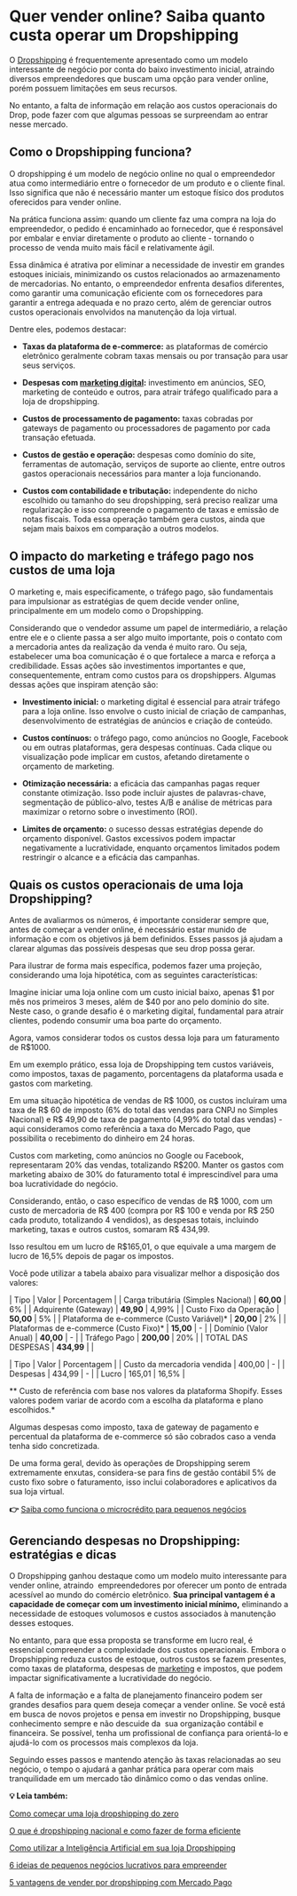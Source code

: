 # Quer vender online? Saiba quanto custa operar um Dropshipping

O [Dropshipping](https://meubolso.mercadopago.com.br/o-que-e-dropshipping-nacional-e-como-fazer-de-forma-eficiente) é frequentemente apresentado como um modelo interessante de negócio por conta do baixo investimento inicial, atraindo diversos empreendedores que buscam uma opção para vender online, porém possuem limitações em seus recursos.

No entanto, a falta de informação em relação aos custos operacionais do Drop, pode fazer com que algumas pessoas se surpreendam ao entrar nesse mercado.

## **Como o Dropshipping funciona?**

O dropshipping é um modelo de negócio online no qual o empreendedor atua como intermediário entre o fornecedor de um produto e o cliente final. Isso significa que não é necessário manter um estoque físico dos produtos oferecidos para vender online.

Na prática funciona assim: quando um cliente faz uma compra na loja do empreendedor, o pedido é encaminhado ao fornecedor, que é responsável por embalar e enviar diretamente o produto ao cliente - tornando o processo de venda muito mais fácil e relativamente ágil.

Essa dinâmica é atrativa por eliminar a necessidade de investir em grandes estoques iniciais, minimizando os custos relacionados ao armazenamento de mercadorias. No entanto, o empreendedor enfrenta desafios diferentes, como garantir uma comunicação eficiente com os fornecedores para garantir a entrega adequada e no prazo certo, além de gerenciar outros custos operacionais envolvidos na manutenção da loja virtual.

Dentre eles, podemos destacar:

- **Taxas da plataforma de e-commerce:** as plataformas de comércio eletrônico geralmente cobram taxas mensais ou por transação para usar seus serviços.

- **Despesas com [marketing digital](https://meubolso.mercadopago.com.br/estrategias-de-marketing-dropshipping):** investimento em anúncios, SEO, marketing de conteúdo e outros, para atrair tráfego qualificado para a loja de dropshipping.

- **Custos de processamento de pagamento:** taxas cobradas por gateways de pagamento ou processadores de pagamento por cada transação efetuada.

- **Custos de gestão e operação:** despesas como domínio do site, ferramentas de automação, serviços de suporte ao cliente, entre outros gastos operacionais necessários para manter a loja funcionando.

- **Custos com contabilidade e tributação:** independente do nicho escolhido ou tamanho do seu dropshipping, será preciso realizar uma regularização e isso compreende o pagamento de taxas e emissão de notas fiscais. Toda essa operação também gera custos, ainda que sejam mais baixos em comparação a outros modelos.

## **O impacto do marketing e tráfego pago nos custos de uma loja**

O marketing e, mais especificamente, o tráfego pago, são fundamentais para impulsionar as estratégias de quem decide vender online, principalmente em um modelo como o Dropshipping.

Considerando que o vendedor assume um papel de intermediário, a relação entre ele e o cliente passa a ser algo muito importante, pois o contato com a mercadoria antes da realização da venda é muito raro. Ou seja, estabelecer uma boa comunicação é o que fortalece a marca e reforça a credibilidade. Essas ações são investimentos importantes e que, consequentemente, entram como custos para os dropshippers. Algumas dessas ações que inspiram atenção são:

- **Investimento inicial:** o marketing digital é essencial para atrair tráfego para a loja online. Isso envolve o custo inicial de criação de campanhas, desenvolvimento de estratégias de anúncios e criação de conteúdo.

- **Custos contínuos:** o tráfego pago, como anúncios no Google, Facebook ou em outras plataformas, gera despesas contínuas. Cada clique ou visualização pode implicar em custos, afetando diretamente o orçamento de marketing.

- **Otimização necessária:** a eficácia das campanhas pagas requer constante otimização. Isso pode incluir ajustes de palavras-chave, segmentação de público-alvo, testes A/B e análise de métricas para maximizar o retorno sobre o investimento (ROI).

- **Limites de orçamento:** o sucesso dessas estratégias depende do orçamento disponível. Gastos excessivos podem impactar negativamente a lucratividade, enquanto orçamentos limitados podem restringir o alcance e a eficácia das campanhas.

## 

## **Quais os custos operacionais de uma loja Dropshipping?**

Antes de avaliarmos os números, é importante considerar sempre que, antes de começar a vender online, é necessário estar munido de informação e com os objetivos já bem definidos. Esses passos já ajudam a clarear algumas das possíveis despesas que seu drop possa gerar.

Para ilustrar de forma mais específica, podemos fazer uma projeção, considerando uma loja hipotética, com as seguintes características:

Imagine iniciar uma loja online com um custo inicial baixo, apenas $1 por mês nos primeiros 3 meses, além de $40 por ano pelo domínio do site. Neste caso, o grande desafio é o marketing digital, fundamental para atrair clientes, podendo consumir uma boa parte do orçamento.

Agora, vamos considerar todos os custos dessa loja para um faturamento de R$1000.

Em um exemplo prático, essa loja de Dropshipping tem custos variáveis, como impostos, taxas de pagamento, porcentagens da plataforma usada e gastos com marketing.

Em uma situação hipotética de vendas de R$ 1000, os custos incluíram uma taxa de R$ 60 de imposto (6% do total das vendas para CNPJ no Simples Nacional) e R$ 49,90 de taxa de pagamento (4,99% do total das vendas) - aqui consideramos como referência a taxa do Mercado Pago, que possibilita o recebimento do dinheiro em 24 horas.

Custos com marketing, como anúncios no Google ou Facebook, representaram 20% das vendas, totalizando R$200. Manter os gastos com marketing abaixo de 30% do faturamento total é imprescindível para uma boa lucratividade do negócio.

Considerando, então, o caso específico de vendas de R$ 1000, com um custo de mercadoria de R$ 400 (compra por R$ 100 e venda por R$ 250 cada produto, totalizando 4 vendidos), as despesas totais, incluindo marketing, taxas e outros custos, somaram R$ 434,99.

Isso resultou em um lucro de R$165,01, o que equivale a uma margem de lucro de 16,5% depois de pagar os impostos.

Você pode utilizar a tabela abaixo para visualizar melhor a disposição dos valores:

| Tipo | Valor | Porcentagem |
| Carga tributária (Simples Nacional) | **60,00** | 6% |
| Adquirente (Gateway) | **49,90** | 4,99% |
| Custo Fixo da Operação | **50,00** | 5% |
| Plataforma de e-commerce (Custo Variável)* | **20,00** | 2% |
| Plataformas de e-commerce (Custo Fixo)* | **15,00** | - |
| Domínio (Valor Anual) | **40,00** | - |
| Tráfego Pago | **200,00** | 20% |
| TOTAL DAS DESPESAS | **434,99** |  |

| Tipo | Valor | Porcentagem |
| Custo da mercadoria vendida | 400,00 | - |
| Despesas | 434,99 | - |
| Lucro | 165,01 | 16,5% |

** Custo de referência com base nos valores da plataforma Shopify. Esses valores podem variar de acordo com a escolha da plataforma e plano escolhidos.*

Algumas despesas como imposto, taxa de gateway de pagamento e percentual da plataforma de e-commerce só são cobrados caso a venda tenha sido concretizada.

De uma forma geral, devido às operações de Dropshipping serem extremamente enxutas, considera-se para fins de gestão contábil 5% de custo fixo sobre o faturamento, isso inclui colaboradores e aplicativos da sua loja virtual.

**👉** [Saiba como funciona o microcrédito para pequenos negócios](https://meubolso.mercadopago.com.br/microcredito-gestao-financeira-seu-negocio)

## **Gerenciando despesas no Dropshipping: estratégias e dicas**

O Dropshipping ganhou destaque como um modelo muito interessante para vender online, atraindo  empreendedores por oferecer um ponto de entrada acessível ao mundo do comércio eletrônico. **Sua principal vantagem é a capacidade de começar com um investimento inicial mínimo,** eliminando a necessidade de estoques volumosos e custos associados à manutenção desses estoques.

No entanto, para que essa proposta se transforme em lucro real, é essencial compreender a complexidade dos custos operacionais. Embora o Dropshipping reduza custos de estoque, outros custos se fazem presentes, como taxas de plataforma, despesas de [marketing](https://meubolso.mercadopago.com.br/a-melhor-estrategia-de-marketing-digital-para-seu-dropshipping) e impostos, que podem impactar significativamente a lucratividade do negócio.

A falta de informação e a falta de planejamento financeiro podem ser grandes desafios para quem deseja começar a vender online. Se você está em busca de novos projetos e pensa em investir no Dropshipping, busque conhecimento sempre e não descuide da  sua organização contábil e financeira. Se possível, tenha um profissional de confiança para orientá-lo e ajudá-lo com os processos mais complexos da loja.

Seguindo esses passos e mantendo atenção às taxas relacionadas ao seu negócio, o tempo o ajudará a ganhar prática para operar com mais tranquilidade em um mercado tão dinâmico como o das vendas online.

**💡 Leia também:**

[Como começar uma loja dropshipping do zero](https://meubolso.mercadopago.com.br/estrategias-para-comecar-uma-loja-dropshipping)

[O que é dropshipping nacional e como fazer de forma eficiente](https://meubolso.mercadopago.com.br/o-que-e-dropshipping-nacional-e-como-fazer-de-forma-eficiente)

[Como utilizar a Inteligência Artificial em sua loja Dropshipping](https://meubolso.mercadopago.com.br/como-utilizar-a-inteligencia-artificial-em-sua-loja-dropshipping)

[6 ideias de pequenos negócios lucrativos para empreender](https://meubolso.mercadopago.com.br/pequenos-negocios-lucrativos)

[5 vantagens de vender por dropshipping com Mercado Pago](https://meubolso.mercadopago.com.br/como-vender-por-dropshipping-com-mercado-pago)